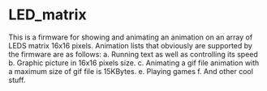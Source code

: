 # LED_matrix

This is a firmware for showing and animating an animation on an array of LEDS matrix 16x16 pixels.
Animation lists that obviously are supported by the firmware are as follows:
a. Running text as well as controlling its speed
b. Graphic picture in 16x16 pixels size.
c. Animating a gif file animation with a maximum size of gif file is 15KBytes.
e. Playing games
f. And other cool stuff.
